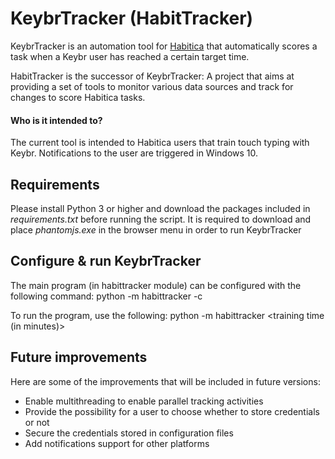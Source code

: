 KeybrTracker (HabitTracker)
===========================

KeybrTracker is an automation tool for [Habitica](https://habitica.com/) that
automatically scores a task when a Keybr user has reached a certain target time.

HabitTracker is the successor of KeybrTracker: A project that aims at providing
a set of tools to monitor various data sources and track for changes to score
Habitica tasks.

#### Who is it intended to?
The current tool is intended to Habitica users that train touch typing with Keybr.
Notifications to the user are triggered in Windows 10.

Requirements
------------

Please install Python 3 or higher and download the packages included in
*requirements.txt* before running the script. It is required to download and
place *phantomjs.exe* in the browser menu in order to run KeybrTracker

Configure & run KeybrTracker
----------------------------

The main program (in habittracker module) can be configured with the following command:
    python -m habittracker -c <Habitica UserID> <Habitica API key> <Keybr login>

To run the program, use the following:
    python -m habittracker <Task ID> <training time (in minutes)>

Future improvements
-------------------

Here are some of the improvements that will be included in future versions:
* Enable multithreading to enable parallel tracking activities
* Provide the possibility for a user to choose whether to store credentials or not
* Secure the credentials stored in configuration files
* Add notifications support for other platforms
